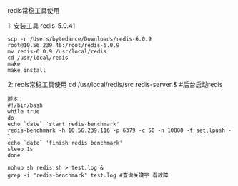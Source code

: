redis常稳工具使用

1: 安装工具
    redis-5.0.41

    scp -r /Users/bytedance/Downloads/redis-6.0.9 root@10.56.239.46:/root/redis-6.0.9
    mv redis-6.0.9 /usr/local/redis
    cd /usr/local/redis
    make
    make install

2: redis常稳工具使用
    cd /usr/local/redis/src
    redis-server & #后台启动redis   

    脚本：
    #!/bin/bash
    while true
    do
    echo `date` 'start redis-benchmark'
    redis-benchmark -h 10.56.239.116 -p 6379 -c 50 -n 10000 -t set,lpush -l
    echo `date` 'finish redis-benchmark'
    sleep 1s
    done

    nohup sh redis.sh > test.log &
    grep -i "redis-benchmark" test.log #查询关键字 看故障

